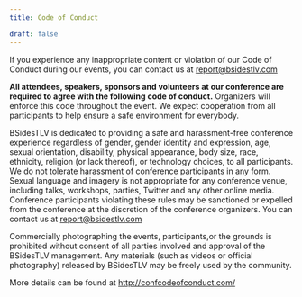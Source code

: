 ```yaml
---
title: Code of Conduct

draft: false
---
```

If you experience any inappropriate content or violation of our Code of Conduct during our events, you can contact us at <report@bsidestlv.com>

**All attendees, speakers, sponsors and volunteers at our conference are required to agree with the following code of conduct.** Organizers will enforce this code throughout the event. We expect cooperation from all participants to help ensure a safe environment for everybody.

BSidesTLV is dedicated to providing a safe and harassment-free conference experience regardless of gender, gender identity and expression, age, sexual orientation, disability, physical appearance, body size, race, ethnicity, religion (or lack thereof), or technology choices, to all participants. We do not tolerate harassment of conference participants in any form. Sexual language and imagery is not appropriate for any conference venue, including talks, workshops, parties, Twitter and any other online media.  Conference participants violating these rules may be sanctioned or expelled from the conference at the discretion of the conference organizers.
You can contact us at <report@bsidestlv.com>

Commercially photographing the events, participants,or the grounds is prohibited without consent of all parties involved and approval of the BSidesTLV management. Any materials (such as videos or official photography) released by BSidesTLV may be freely used by the community.

More details can be found at http://confcodeofconduct.com/
